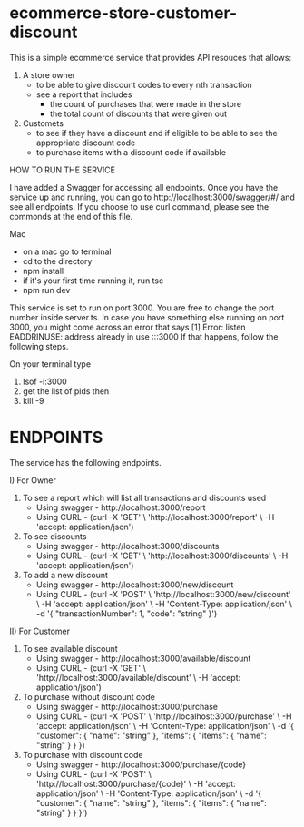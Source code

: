 # ecommerce-store-customer-discount

This is a simple ecommerce service that provides API resouces that allows: 

1. A store owner 
    - to be able to give discount codes to every nth transaction
    - see a report that includes
        - the count of purchases that were made in the store 
        - the total count of discounts that were given out 
2. Customets
    - to see if they have a discount and if  eligible to be able to see the appropriate discount code
    - to purchase items with a discount code if available 


HOW TO RUN THE SERVICE

I have added a Swagger for accessing all endpoints. Once you have the service up and running, you can go to 
http://localhost:3000/swagger/#/ and see all endpoints. If you choose to use curl command, please see the commonds at the end of this file. 


Mac
- on a mac go to terminal 
- cd to the directory
- npm install
- if it's your first time running it, run tsc
- npm run dev


This service is set to run on port 3000. You are free to change the port number inside server.ts. 
In case you have something else running on port 3000, you might come across an error that says
[1] Error: listen EADDRINUSE: address already in use :::3000
If that happens, follow the following steps. 

On your terminal type
1) lsof -i:3000
2) get the list of pids then
3) kill -9 <PID>



# ENDPOINTS
The service has the following endpoints. 

I) For Owner

1. To see a report which will list all transactions and discounts used
   - Using swagger - http://localhost:3000/report 
   - Using CURL - (curl -X 'GET' \ 'http://localhost:3000/report' \ -H 'accept: application/json')
2. To see discounts
   - Using swagger - http://localhost:3000/discounts
   - Using CURL - (curl -X 'GET' \ 'http://localhost:3000/discounts' \ -H 'accept: application/json')
3. To add a new discount
   - Using swagger - http://localhost:3000/new/discount
   - Using CURL - (curl -X 'POST' \ 'http://localhost:3000/new/discount' \ -H 'accept: application/json' \ -H 'Content-Type: application/json' \ -d '{ "transactionNumber": 1, "code": "string" }')

II) For Customer

1. To see available discount
   - Using swagger - http://localhost:3000/available/discount
   - Using CURL - (curl -X 'GET' \ 'http://localhost:3000/available/discount' \ -H 'accept: application/json')
2. To purchase without discount code
   - Using swagger - http://localhost:3000/purchase
   - Using CURL - (curl -X 'POST' \ 'http://localhost:3000/purchase' \ -H 'accept: application/json' \ -H 'Content-Type: application/json' \ -d '{ "customer": { "name": "string" }, "items": { "items": { "name": "string" } } })
3. To purchase with discount code
   - Using swagger - http://localhost:3000/purchase/{code}
   - Using CURL - (curl -X 'POST' \ 'http://localhost:3000/purchase/{code}' \ -H 'accept: application/json' \ -H 'Content-Type: application/json' \ -d '{ "customer": { "name": "string" }, "items": { "items": { "name": "string" } } }')

 



